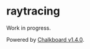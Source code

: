 # raytracing
Work in progress.

Powered by [Chalkboard v1.4.0](https://github.com/Zushah/Chalkboard).